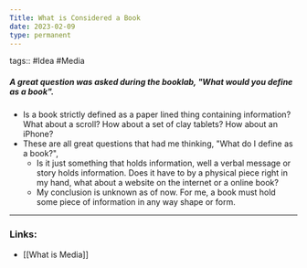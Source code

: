 ```yaml
---
Title: What is Considered a Book
date: 2023-02-09
type: permanent
---
```

tags::  #Idea #Media 

##### A great question was asked during the booklab, "What would you define as a book".

- Is a book strictly defined as a paper lined thing containing information? What about a scroll? How about a set of clay tablets? How about an iPhone?
- These are all great questions that had me thinking, "What do I define as a book?",
	- Is it just something that holds information, well a verbal message or story holds information. Does it have to by a physical piece right in my hand, what about a website on the internet or a online book?
	- My conclusion is unknown as of now. For me, a book must hold some piece of information in any way shape or form.
---
### Links:
- [[What is Media]]